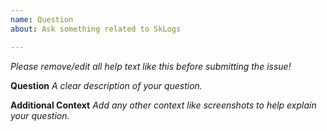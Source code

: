 ```yaml
---
name: Question
about: Ask something related to SkLogs

---
```


*Please remove/edit all help text like this before submitting the issue!*

**Question**
*A clear description of your question.*

**Additional Context**
*Add any other context like screenshots to help explain your question.*
